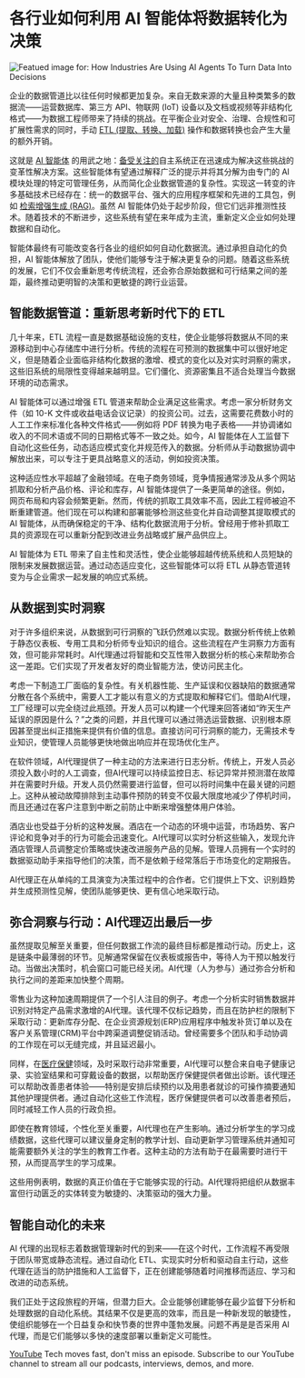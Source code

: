 # 各行业如何利用 AI 智能体将数据转化为决策

![Featued image for: How Industries Are Using AI Agents To Turn Data Into Decisions](https://cdn.thenewstack.io/media/2024/12/264ffd8e-ai-agents-turn-data-into-decisions-1024x576.jpg)

企业的数据管道比以往任何时候都更加复杂。来自无数来源的大量且种类繁多的数据流——运营数据库、第三方 API、物联网 (IoT) 设备以及文档或视频等非结构化格式——为数据工程师带来了持续的挑战。在平衡企业对安全、治理、合规性和可扩展性需求的同时，手动 [ETL (提取、转换、加载)](https://thenewstack.io/how-data-integration-is-evolving-beyond-etl/) 操作和数据转换也会产生大量的额外开销。

这就是 [AI 智能体](https://thenewstack.io/gitlab-uses-ai-agents-to-automate-non-coding-dev-work/) 的用武之地：[备受关注的](https://thenewstack.io/3-ai-trends-developers-need-to-know-in-2025)自主系统正在迅速成为解决这些挑战的变革性解决方案。这些智能体有望通过解释广泛的提示并将其分解为由专门的 AI 模块处理的特定可管理任务，从而简化企业数据管道的复杂性。实现这一转变的许多基础技术已经存在：统一的数据平台、强大的应用程序框架和先进的工具包，例如 [检索增强生成 (RAG)](https://thenewstack.io/why-rag-is-essential-for-next-gen-ai-development/)。虽然 AI 智能体仍处于起步阶段，但它们远非推测性技术。随着技术的不断进步，这些系统有望在来年成为主流，重新定义企业如何处理数据和自动化。

智能体最终有可能改变各行各业的组织如何自动化数据流。通过承担自动化的负担，AI 智能体解放了团队，使他们能够专注于解决更复杂的问题。随着这些系统的发展，它们不仅会重新思考传统流程，还会弥合原始数据和可行结果之间的差距，最终推动更明智的决策和更敏捷的跨行业运营。

## 智能数据管道：重新思考新时代下的 ETL

几十年来，ETL 流程一直是数据基础设施的支柱，使企业能够将数据从不同的来源移动到中心存储库中进行分析。传统的流程在可预测的数据集中可以很好地定义，但是随着企业面临非结构化数据的激增、模式的变化以及对实时洞察的需求，这些旧系统的局限性变得越来越明显。它们僵化、资源密集且不适合处理当今数据环境的动态需求。

AI 智能体可以通过增强 ETL 管道来帮助企业满足这些需求。考虑一家分析财务文件（如 10-K 文件或收益电话会议记录）的投资公司。过去，这需要花费数小时的人工工作来标准化各种文件格式——例如将 PDF 转换为电子表格——并协调诸如收入的不同术语或不同的日期格式等不一致之处。如今，AI 智能体在人工监督下自动化这些任务，动态适应模式变化并规范传入的数据。分析师从手动数据协调中解放出来，可以专注于更具战略意义的活动，例如投资决策。

这种适应性水平超越了金融领域。在电子商务领域，竞争情报通常涉及从多个网站抓取和分析产品价格、评论和库存，AI 智能体提供了一条更简单的途径。例如，网页布局和内容会频繁更新。然而，传统的抓取工具效率不高，因此工程师被迫不断重建管道。他们现在可以构建和部署能够检测这些变化并自动调整其提取模式的 AI 智能体，从而确保稳定的干净、结构化数据流用于分析。曾经用于修补抓取工具的资源现在可以重新分配到改进业务战略或扩展产品供应上。

AI 智能体为 ETL 带来了自主性和灵活性，使企业能够超越传统系统和人员短缺的限制来发展数据运营。通过动态适应变化，这些智能体可以将 ETL 从静态管道转变为与企业需求一起发展的响应式系统。

## 从数据到实时洞察
对于许多组织来说，从数据到可行洞察的飞跃仍然难以实现。数据分析传统上依赖于静态仪表板、专用工具和分析师专业知识的组合。这些流程在产生洞察力方面有效，但可能非常耗时。AI代理通过将智能和交互性带入数据分析的核心来帮助弥合这一差距。它们实现了开发者友好的商业智能方法，使访问民主化。

考虑一下制造工厂面临的复杂性。有关机器性能、生产延误和仪器缺陷的数据通常分散在各个系统中，需要人工才能以有意义的方式提取和解释它们。借助AI代理，工厂经理可以完全绕过此瓶颈。开发人员可以构建一个代理来回答诸如“昨天生产延误的原因是什么？”之类的问题，并且代理可以通过筛选运营数据、识别根本原因甚至提出纠正措施来提供有价值的信息。直接访问可行洞察的能力，无需技术专业知识，使管理人员能够更快地做出响应并在现场优化生产。

在软件领域，AI代理提供了一种主动的方法来进行日志分析。传统上，开发人员必须投入数小时的人工调查，但AI代理可以持续监控日志、标记异常并预测潜在故障并在需要时升级。开发人员仍然需要进行监督，但可以将时间集中在最关键的问题上。这种从被动故障排除到主动事件预防的转变不仅最大限度地减少了停机时间，而且还通过在客户注意到中断之前防止中断来增强整体用户体验。

酒店业也受益于分析的这种发展。酒店在一个动态的环境中运营，市场趋势、客户评论和竞争对手的行为可能会迅速变化。AI代理可以实时分析这些输入，发现允许酒店管理人员调整定价策略或快速改进服务产品的见解。管理人员拥有一个实时的数据驱动助手来指导他们的决策，而不是依赖于经常落后于市场变化的定期报告。

AI代理正在从单纯的工具演变为决策过程中的合作者。它们提供上下文、识别趋势并生成预测性见解，使团队能够更快、更有信心地采取行动。

## 弥合洞察与行动：AI代理迈出最后一步

虽然提取见解至关重要，但任何数据工作流的最终目标都是推动行动。历史上，这是链条中最薄弱的环节。见解通常保留在仪表板或报告中，等待人为干预以触发行动。当做出决策时，机会窗口可能已经关闭。AI代理（人为参与）通过弥合分析和执行之间的差距来加快整个周期。

零售业为这种加速周期提供了一个引人注目的例子。考虑一个分析实时销售数据并识别对特定产品需求激增的AI代理。该代理不仅标记趋势，而且在防护栏的限制下采取行动：更新库存分配、在企业资源规划(ERP)应用程序中触发补货订单以及在客户关系管理(CRM)平台中跨渠道调整促销活动。曾经需要多个团队和手动协调的工作现在可以无缝完成，并且延迟最小。

同样，在[医疗保健](https://thenewstack.io/city-of-hope-redefines-predictive-sepsis-detection-using-kafka)领域，及时采取行动非常重要，AI代理可以整合来自电子健康记录、实验室结果和可穿戴设备的数据，以帮助医疗保健提供者做出诊断。该代理还可以帮助改善患者体验——特别是安排后续预约以及用患者就诊的可操作摘要通知其他护理提供者。通过自动化这些工作流程，医疗保健提供者可以改善患者预后，同时减轻工作人员的行政负担。

即使在教育领域，个性化至关重要，AI代理也在产生影响。通过分析学生的学习成绩数据，这些代理可以建议量身定制的教学计划、自动更新学习管理系统并通知可能需要额外关注的学生的教育工作者。这种主动的方法有助于在最需要时进行干预，从而提高学生的学习成果。

这些用例表明，数据的真正价值在于它能够实现的行动。AI代理将把组织从数据丰富但行动匮乏的实体转变为敏捷的、决策驱动的强大力量。

## 智能自动化的未来
AI 代理的出现标志着数据管理新时代的到来——在这个时代，工作流程不再受限于团队带宽或静态流程。通过自动化 ETL、实现实时分析和驱动自主行动，这些代理在适当的防护措施和人工监督下，正在创建能够随着时间推移而适应、学习和改进的动态系统。

我们正处于这段旅程的开端，但潜力巨大。企业能够创建能够在最少监督下分析和处理数据的自动化系统。其结果不仅是更高的效率，而且是一种新发现的敏捷性，使组织能够在一个日益复杂和快节奏的世界中蓬勃发展。问题不再是是否采用 AI 代理，而是它们能够以多快的速度部署以重新定义可能性。

[YouTube](https://youtube.com/thenewstack?sub_confirmation=1)
Tech moves fast, don't miss an episode. Subscribe to our YouTube channel to stream all our podcasts, interviews, demos, and more.